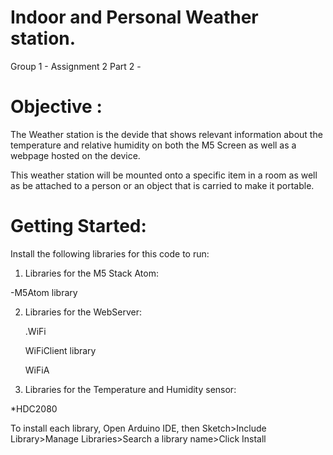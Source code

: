 # Indoor and Personal Weather station.

Group 1 - Assignment 2 Part 2 -  

# Objective : 
 The Weather station is the devide that shows relevant information about the temperature and relative humidity on both the M5 Screen as well as a webpage hosted on the device.
 
 This weather station will be mounted onto a specific item in a room as well as be attached to a person or an object that is carried to make it portable. 

# Getting Started: 
Install the following libraries for this code to run:

1. Libraries for the M5 Stack Atom:

  -M5Atom library 
    
   
 2. Libraries for the WebServer:
    
    .WiFi
    
    WiFiClient library
    
    WiFiA 
    
    
 3. Libraries for the Temperature and Humidity sensor: 
 
   *HDC2080
   

To install each library, Open Arduino IDE, then Sketch>Include Library>Manage Libraries>Search a library name>Click Install

